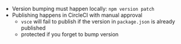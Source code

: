 - Version bumping must happen locally: `npm version patch`
- Publishing happens in CircleCI with manual approval
  - `vsce` will fail to publish if the version in `package.json` is already published
  - protected if you forget to bump version
